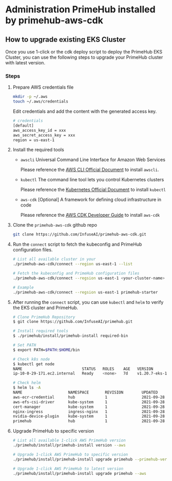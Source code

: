 # Administration PrimeHub installed by primehub-aws-cdk

## How to upgrade existing EKS Cluster

Once you use 1-click or the cdk deploy script to deploy the PrimeHub EKS Cluster, you can use the following steps to upgrade your PrimeHub cluster with latest version.

### Steps

1. Prepare AWS credentials file

    ```bash
    mkdir -p ~/.aws
    touch ~/.aws/credentials
    ```

     Edit credentials and add the content with the generated access key.

    ```bash
    # credentials
    [default]
    aws_access_key_id = xxx
    aws_secret_access_key = xxx
    region = us-east-1
    ```

1. Install the required tools

    - `awscli` Universal Command Line Interface for Amazon Web Services
  
      Please reference the [AWS CLI Official Document](https://docs.aws.amazon.com/cli/latest/userguide/install-cliv2.html) to install `awscli`.

    - `kubectl` The command line tool lets you control Kubernetes clusters

      Please reference the [Kubernetes Official Document](https://kubernetes.io/docs/tasks/tools/) to install `kubectl`

    - `aws-cdk` [Optional] A framework for defining cloud infrastructure in code

      Please reference the [AWS CDK Developer Guide](https://docs.aws.amazon.com/cdk/latest/guide/getting_started.html#getting_started_install) to install `aws-cdk`

1. Clone the `primehub-aws-cdk` github repo

    ```bash
    git clone https://github.com/InfuseAI/primehub-aws-cdk.git
    ```

1. Run the `connect` script to fetch the kubeconfig and PrimeHub configuration files.

    ```bash
    # List all available cluster in your 
    ./primehub-aws-cdk/connect --region us-east-1 --list

    # Fetch the kubeconfig and PrimeHub configuration files
    ./primehub-aws-cdk/connect --regsion us-east-1 <your-cluster-name>

    # Example
    ./primehub-aws-cdk/connect --regsion us-east-1 primehub-starter
    ```

1. After running the `connect` script, you can use `kubectl` and `helm` to verify the EKS cluster and PrimeHub.

    ```bash
    # Clone PrimeHub Repository 
    $ git clone https://github.com/InfuseAI/primehub.git

    # Install required tools 
    $ ./primehub/install/primehub-install required-bin

    # Set PATH 
    $ export PATH=$PATH:$HOME/bin

    # Check k8s node 
    $ kubectl get node
    NAME                          STATUS   ROLES    AGE   VERSION
    ip-10-0-29-171.ec2.internal   Ready    <none>   7d    v1.20.7-eks-135321

    # Check helm 
    $ helm ls -A 
    NAME                    NAMESPACE       REVISION        UPDATED                                 STATUS          CHART                           APP VERSION
    aws-ecr-credential      hub             1               2021-09-28 09:54:56.481498312 +0000 UTC deployed        aws-ecr-credential-1.5.0        1.5.0
    aws-efs-csi-driver      kube-system     1               2021-09-28 09:54:54.991699651 +0000 UTC deployed        aws-efs-csi-driver-2.2.0        1.3.4
    cert-manager            kube-system     1               2021-09-28 09:54:55.372646325 +0000 UTC deployed        cert-manager-v0.15.0            v0.15.0
    nginx-ingress           ingress-nginx   1               2021-09-28 09:54:55.567719036 +0000 UTC deployed        ingress-nginx-4.0.3             1.0.2
    nvidia-device-plugin    kube-system     1               2021-09-28 09:54:55.883676584 +0000 UTC deployed        nvidia-device-plugin-0.9.0      0.9.0
    primehub                hub             1               2021-09-28 09:57:56.158153215 +0000 UTC deployed        primehub-3.8.0-aws.0            v3.8.0-aws.0
    ```

1. Upgrade PrimeHub to specific version

    ```bash
    # List all available 1-click AWS PrimeHub version
    ./primehub/install/primehub-install version --aws

    # Upgrade 1-click AWS PrimeHub to specific version
    ./primehub/install/primehub-install upgrade primehub --primehub-version v3.8.0-aws.1

    # Upgrade 1-click AWS PrimeHub to latest version
    ./primehub/install/primehub-install upgrade primehub --aws
    ```
